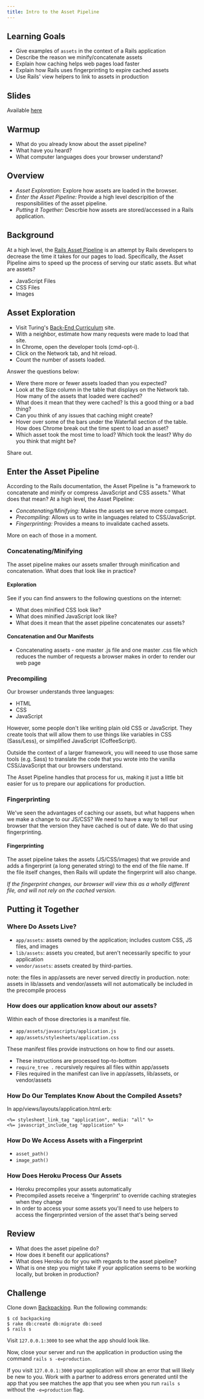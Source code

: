 ```yaml
---
title: Intro to the Asset Pipeline
---
```


## Learning Goals

* Give examples of `assets` in the context of a Rails application
* Describe the reason we minify/concatenate assets
* Explain how caching helps web pages load faster
* Explain how Rails uses fingerprinting to expire cached assets
* Use Rails' view helpers to link to assets in production

## Slides

Available [here](../slides/asset_pipeline/asset_pipeline)

## Warmup

* What do you already know about the asset pipeline?
* What have you heard?
* What computer languages does your browser understand?

## Overview

* *Asset Exploration:* Explore how assets are loaded in the browser.
* *Enter the Asset Pipeline:* Provide a high level descripition of the responsibilities of the asset pipeline.
* *Putting it Together:* Descrbie how assets are stored/accessed in a Rails application.

## Background

At a high level, the [Rails Asset Pipeline](http://guides.rubyonrails.org/asset_pipeline.html) is an attempt by Rails developers to decrease the time it takes for our pages to load. Specifically, the Asset Pipeline aims to speed up the process of serving our static assets. But what are assets?

* JavaScript Files
* CSS Files
* Images

## Asset Exploration

* Visit Turing's [Back-End Curriculum](http://backend.turing.edu/) site.
* With a neighbor, estimate how many requests were made to load that site.
* In Chrome, open the developer tools (cmd-opt-i).
* Click on the Network tab, and hit reload.
* Count the number of assets loaded.

Answer the questions below:

* Were there more or fewer assets loaded than you expected?
* Look at the Size column in the table that displays on the Network tab. How many of the assets that loaded were cached?
* What does it mean that they were cached? Is this a good thing or a bad thing?
* Can you think of any issues that caching might create?
* Hover over some of the bars under the Waterfall section of the table. How does Chrome break out the time spent to load an asset?
* Which asset took the most time to load? Which took the least? Why do you think that might be?

Share out.

## Enter the Asset Pipeline

According to the Rails documentation, the Asset Pipeline is "a framework to concatenate and minify or compress JavaScript and CSS assets." What does that mean? At a high level, the Asset Pipeline:

* *Concatenating/Minifying:* Makes the assets we serve more compact.
* *Precompiling:* Allows us to write in languages related to CSS/JavaScript.
* *Fingerprinting:* Provides a means to invalidate cached assets.

More on each of those in a moment.

### Concatenating/Minifying

The asset pipeline makes our assets smaller through minification and concatenation. What does that look like in practice?

#### Exploration

See if you can find answers to the following questions on the internet:

* What does minified CSS look like?
* What does minified JavaScript look like?
* What does it mean that the asset pipeline concatenates our assets?

#### Concatenation and Our Manifests

* Concatenating assets - one master .js file and one master .css file which reduces the number of requests a browser makes in order to render our web page

### Precompiling

Our browser understands three languages:

* HTML
* CSS
* JavaScript

However, some people don't like writing plain old CSS or JavaScript. They create tools that will allow them to use things like variables in CSS (Sass/Less), or simplified JavaScript (CoffeeScript).

Outside the context of a larger framework, you will neeed to use those same tools (e.g. Sass) to translate the code that you wrote into the vanilla CSS/JavaScript that our browsers understand.

The Asset Pipeline handles that process for us, making it just a little bit easier for us to prepare our applications for production.

### Fingerprinting

We've seen the advantages of caching our assets, but what happens when we make a change to our JS/CSS? We need to have a way to tell our browser that the version they have cached is out of date. We do that using fingerprinting.

#### Fingerprinting

The asset pipeline takes the assets (JS/CSS/images) that we provide and adds a fingerprint (a long generated string) to the end of the file name. If the file itself changes, then Rails will update the fingerprint will also change.

*If the fingerprint changes, our browser will view this as a wholly different file, and will not rely on the cached version.*

## Putting it Together

### Where Do Assets Live?

* `app/assets`: assets owned by the application; includes custom CSS, JS files, and images
* `lib/assets`: assets you created, but aren't necessarily specific to your application
* `vendor/assets`: assets created by third-parties.

note: the files in app/assets are never served directly in production.
note: assets in lib/assets and vendor/assets will not automatically be included in the precompile process

### How does our application know about our assets?

Within each of those directories is a manifest file.

* `app/assets/javascripts/application.js`
* `app/assets/stylesheets/application.css`

These manifest files provide instructions on how to find our assets.

* These instructions are processed top-to-bottom
* `require_tree .` recursively requires all files within app/assets
* Files required in the manifest can live in app/assets, lib/assets, or vendor/assets

### How Do Our Templates Know About the Compiled Assets?

In app/views/layouts/application.html.erb:

```erb
<%= stylesheet_link_tag "application", media: "all" %>
<%= javascript_include_tag "application" %>
```

### How Do We Access Assets with a Fingerprint

* `asset_path()`
* `image_path()`

### How Does Heroku Process Our Assets

* Heroku precompiles your assets automatically
* Precompiled assets receive a 'fingerprint' to override caching strategies when they change
* In order to access your some assets you'll need to use helpers to access the fingerprinted version of the asset that's being served

## Review

* What does the asset pipeline do?
* How does it benefit our applications?
* What does Heroku do for you with regards to the asset pipeline?
* What is one step you might take if your application seems to be working locally, but broken in production?

## Challenge

Clone down [Backpacking](https://github.com/turingschool/backpacking). Run the following commands:

```
$ cd backpacking
$ rake db:create db:migrate db:seed
$ rails s
```

Visit `127.0.0.1:3000` to see what the app should look like.

Now, close your server and run the application in production using the command `rails s -e=production`.

If you visit `127.0.0.1:3000` your application will show an error that will likely be new to you. Work with a partner to address errors generated until the app that you see matches the app that you see when you run `rails s` without the `-e=production` flag.
